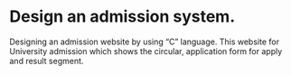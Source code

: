 # Design an admission system.
 Designing an admission website by using “C” language.  This website for University admission which shows the circular, application form for apply and result segment. 

